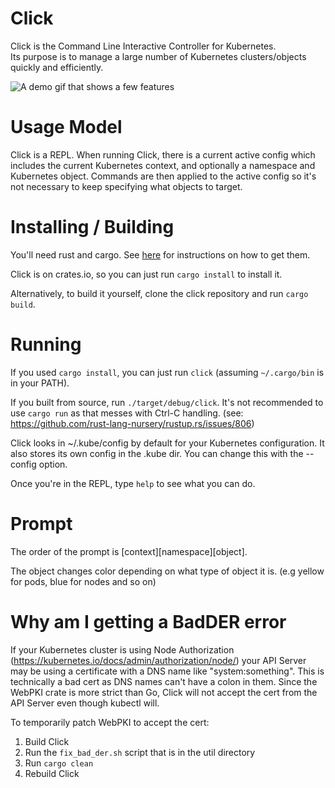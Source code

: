 # Click

Click is the Command Line Interactive Controller for Kubernetes.  
Its purpose is to manage a large number of Kubernetes clusters/objects quickly and efficiently.

![A demo gif that shows a few features](https://imgur.com/ft4WHcL.gif)

# Usage Model
Click is a REPL. When running Click, there is a current active config which
includes the current Kubernetes context, and optionally a namespace
and Kubernetes object. Commands are then applied to the active config
so it's not necessary to keep specifying what objects to target.

# Installing / Building
You'll need rust and cargo. See
[here](https://doc.rust-lang.org/cargo/getting-started/installation.html) for instructions on how to
get them.

Click is on crates.io, so you can just run `cargo install` to install it.

Alternatively, to build it yourself, clone the click repository and run `cargo build`.

# Running
If you used `cargo install`, you can just run `click` (assuming `~/.cargo/bin` is in your PATH).

If you built from source, run `./target/debug/click`. It's not recommended to use `cargo run`
as that messes with Ctrl-C handling. (see:
https://github.com/rust-lang-nursery/rustup.rs/issues/806)

Click looks in ~/.kube/config by default for your Kubernetes
configuration. It also stores its own config in the .kube dir. You
can change this with the --config option.

Once you're in the REPL, type `help` to see what you can do.

# Prompt
The order of the prompt is \[context\]\[namespace\]\[object\].

The object changes color depending on what type of object it is. (e.g yellow for pods, blue for
nodes and so on)

# Why am I getting a BadDER error
If your Kubernetes cluster is using Node Authorization
(https://kubernetes.io/docs/admin/authorization/node/) your API Server may be using a certificate
with a DNS name like "system:something".  This is technically a bad cert as DNS names can't have a
colon in them. Since the WebPKI crate is more strict than Go, Click will not accept the cert
from the API Server even though kubectl will.  

To temporarily patch WebPKI to accept the cert:
1. Build Click
2. Run the `fix_bad_der.sh` script that is in the util directory
3. Run `cargo clean`
4. Rebuild Click
